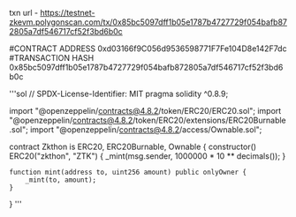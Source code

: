 txn url - https://testnet-zkevm.polygonscan.com/tx/0x85bc5097dff1b05e1787b4727729f054bafb872805a7df546717cf52f3bd6b0c

#CONTRACT ADDRESS
0xd03166f9C056d9536598771F7Fe104D8e142F7dc
#TRANSACTION HASH
0x85bc5097dff1b05e1787b4727729f054bafb872805a7df546717cf52f3bd6b0c

'''sol
// SPDX-License-Identifier: MIT
pragma solidity ^0.8.9;

import "@openzeppelin/contracts@4.8.2/token/ERC20/ERC20.sol";
import "@openzeppelin/contracts@4.8.2/token/ERC20/extensions/ERC20Burnable.sol";
import "@openzeppelin/contracts@4.8.2/access/Ownable.sol";

contract Zkthon is ERC20, ERC20Burnable, Ownable {
    constructor() ERC20("zkthon", "ZTK") {
        _mint(msg.sender, 1000000 * 10 ** decimals());
    }

    function mint(address to, uint256 amount) public onlyOwner {
        _mint(to, amount);
    }
}
'''
